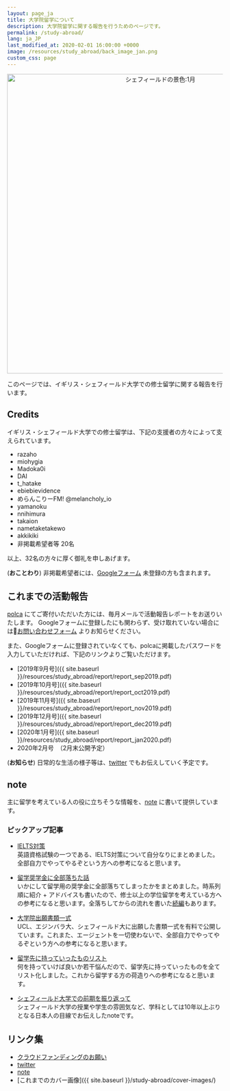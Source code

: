 ```yaml
---
layout: page_ja
title: 大学院留学について
description: 大学院留学に関する報告を行うためのページです。
permalink: /study-abroad/
lang: ja_JP
last_modified_at: 2020-02-01 16:00:00 +0000
image: /resources/study_abroad/back_image_jan.png
custom_css: page  
---
```


<div style="text-align: center;">
    <img src="{{ site.baseurl }}/resources/study_abroad/back_image_jan.png" alt="シェフィールドの景色:1月" style="width: 700px; padding: none;"/>
</div>

このページでは、イギリス・シェフィールド大学での修士留学に関する報告を行います。  

## Credits  
イギリス・シェフィールド大学での修士留学は、下記の支援者の方々によって支えられています。   

* razaho    
* miohygia    
* Madoka0i  
* DAI  
* t_hatake  
* ebiebievidence  
* めらんこりーFM! @melancholy_io  
* yamanoku  
* nnihimura  
* takaion  
* nametaketakewo  
* akkikiki
* 非掲載希望者等 20名  

以上、32名の方々に厚く御礼を申しあげます。  

(**おことわり**) 非掲載希望者には、[Googleフォーム](https://forms.gle/r8dstQV33Ep3d55NA) 未登録の方も含まれます。


## これまでの活動報告  
[polca](https://polca.jp/projects/I3kvZaRxh8R) にてご寄付いただいた方には、毎月メールで活動報告レポートをお送りいたします。
Googleフォームに登録したにも関わらず、受け取れていない場合には[お問い合わせフォーム](https://gucci-j.github.io/contact/) よりお知らせください。  

また、Googleフォームに登録されていなくても、polcaに掲載したパスワードを入力していただければ、下記のリンクよりご覧いただけます。  

* [2019年9月号]({{ site.baseurl }}/resources/study_abroad/report/report_sep2019.pdf)  
* [2019年10月号]({{ site.baseurl }}/resources/study_abroad/report/report_oct2019.pdf)  
* [2019年11月号]({{ site.baseurl }}/resources/study_abroad/report/report_nov2019.pdf)   
* [2019年12月号]({{ site.baseurl }}/resources/study_abroad/report/report_dec2019.pdf)  
* [2020年1月号]({{ site.baseurl }}/resources/study_abroad/report/report_jan2020.pdf)  
* 2020年2月号　（2月末公開予定）  


(**お知らせ**) 日常的な生活の様子等は、[twitter](https://twitter.com/_gucciiiii) でもお伝えしていく予定です。

## note  
主に留学を考えている人の役に立ちそうな情報を、[note](https://note.com/_gucciiiii) に書いて提供しています。  


### ピックアップ記事  
* [IELTS対策](https://note.com/_gucciiiii/n/nc2a210affadf)  
英語資格試験の一つである、IELTS対策について自分なりにまとめました。全部自力でやってやるぞという方への参考になると思います。  

* [留学奨学金に全部落ちた話](https://note.com/_gucciiiii/n/n719fc658a21d)  
いかにして留学用の奨学金に全部落ちてしまったかをまとめました。時系列順に紹介 + アドバイスも書いたので、修士以上の学位留学を考えている方への参考になると思います。全落ちしてからの流れを書いた[続編](https://note.com/_gucciiiii/n/n19ebbb1b401d)もあります。

* [大学院出願書類一式](https://note.com/_gucciiiii/m/m09f79ed8d2ca)  
UCL、エジンバラ大、シェフィールド大に出願した書類一式を有料で公開しています。これまた、エージェントを一切使わないで、全部自力でやってやるぞという方への参考になると思います。

* [留学先に持っていったものリスト](https://note.com/_gucciiiii/n/nd00780c1d3e7)  
何を持っていけば良いか若干悩んだので、留学先に持っていったものを全てリスト化しました。これから留学する方の荷造りへの参考になると思います。

* [シェフィールド大学での前期を振り返って](https://note.com/_gucciiiii/n/n8791b6fd0bea)  
シェフィールド大学の授業や学生の雰囲気など、学科としては10年以上ぶりとなる日本人の目線でお伝えしたnoteです。


## リンク集
* [クラウドファンディングのお願い](https://gucci-j.github.io/study-abroad/crowd-funding/)  
* [twitter](https://twitter.com/_gucciiiii)  
* [note](https://note.com/_gucciiiii)
* [これまでのカバー画像]({{ site.baseurl }}/study-abroad/cover-images/)
